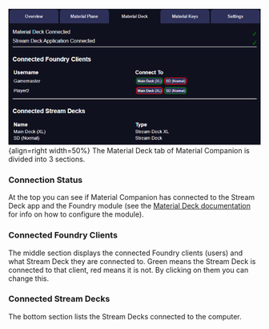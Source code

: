 ![img](./img/MD.png){align=right width=50%}
The Material Deck tab of Material Companion is divided into 3 sections.<br>

### Connection Status
At the top you can see if Material Companion has connected to the Stream Deck app and the Foundry module (see the [Material Deck documentation](https://github.com/MaterialFoundry/MaterialDeck/wiki) for info on how to configure the module).

### Connected Foundry Clients
The middle section displays the connected Foundry clients (users) and what Stream Deck they are connected to. Green means the Stream Deck is connected to that client, red means it is not. By clicking on them you can change this.

### Connected Stream Decks
The bottom section lists the Stream Decks connected to the computer.